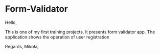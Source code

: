 # Form-Validator

Hello,

This is one of my first training projects. It presents form validator app. The application shows the operation of user registration

Regards, Mikołaj
